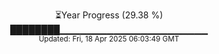 <p align="center">
⏳Year Progress (29.38 %)<br>
████████▁▁▁▁▁▁▁▁▁▁▁▁▁▁▁▁▁▁▁▁▁▁ <br>
<sub>Updated: Fri, 18 Apr 2025 06:03:49 GMT</sub>
</p>

